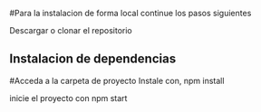 #Para la instalacion de forma local continue los pasos siguientes 

Descargar o clonar el repositorio 

## Instalacion de dependencias

#Acceda a la carpeta de proyecto 
Instale con, 
npm install

inicie el proyecto con npm start